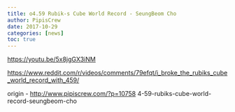 ```yaml
---
title: o4.59 Rubik-s Cube World Record - SeungBeom Cho
author: PipisCrew
date: 2017-10-29
categories: [news]
toc: true
---
```


https://youtu.be/5x8jgGX3iNM

https://www.reddit.com/r/videos/comments/79efqt/i_broke_the_rubiks_cube_world_record_with_459/

origin - http://www.pipiscrew.com/?p=10758 4-59-rubiks-cube-world-record-seungbeom-cho